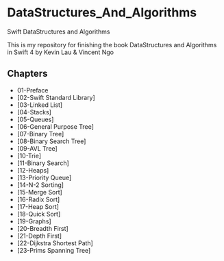 # DataStructures_And_Algorithms
Swift DataStructures and Algorithms

This is my repository for finishing the book DataStructures and Algorithms in Swift 4 by Kevin Lau & Vincent Ngo

## Chapters
- 01-Preface
- [02-Swift Standard Library]
- [03-Linked List]
- [04-Stacks]
- [05-Queues]
- [06-General Purpose Tree]
- [07-Binary Tree]
- [08-Binary Search Tree]
- [09-AVL Tree]
- [10-Trie]
- [11-Binary Search]
- [12-Heaps]
- [13-Priority Queue]
- [14-N-2 Sorting]
- [15-Merge Sort]
- [16-Radix Sort]
- [17-Heap Sort]
- [18-Quick Sort]
- [19-Graphs]
- [20-Breadth First]
- [21-Depth First]
- [22-Dijkstra Shortest Path]
- [23-Prims Spanning Tree]
